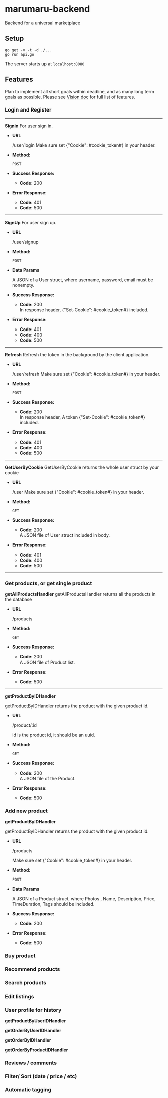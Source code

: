 # marumaru-backend
Backend for a universal marketplace

## Setup

```
go get -v -t -d ./...
go run api.go
```

The server starts up at `localhost:8080`

## Features

Plan to implement all short goals within deadline, and as many long term goals as possible. Please see [Vision doc](https://docs.google.com/document/d/1bldfOAaVAh2pxbKF_G5jPiawzW5ktfYV5UtP09rgYl0/edit#) for full list of features.


### Login and Register
----
**Signin**
  For user sign in.

* **URL**

  /user/login
  Make sure set {"Cookie": #cookie_token#} in your header.

* **Method:**
  
  `POST`
  
* **Success Response:**
  
  * **Code:** 200 <br />

* **Error Response:**

  * **Code:** 401 <br />
  * **Code:** 500 <br />

----
**SignUp**
  For user sign up.

* **URL**

  /user/signup

* **Method:**
  
  `POST`

* **Data Params**

  A JSON of a User struct,
  where username, password, email must be nonempty.
* **Success Response:**
  
  * **Code:** 200 <br />
  In response header, {"Set-Cookie": #cookie_token#} included.

* **Error Response:**

  * **Code:** 401 <br />
  * **Code:** 400 <br />
  * **Code:** 500 <br />

----

**Refresh**
  Refresh the token in the background by the client application.
* **URL**

  /user/refresh
  Make sure set {"Cookie": #cookie_token#} in your header.

* **Method:**
  
  `POST`

* **Success Response:**
  
  * **Code:** 200 <br />
  In response header, A token {"Set-Cookie": #cookie_token#} included.

* **Error Response:**

  * **Code:** 401 <br />
  * **Code:** 400 <br />
  * **Code:** 500 <br />

----

**GetUserByCookie**
GetUserByCookie returns the whole user struct by your cookie
* **URL**

  /user
  Make sure set {"Cookie": #cookie_token#} in your header.

* **Method:**
  
  `GET`

* **Success Response:**
  
  * **Code:** 200 <br />
  A JSON file of User struct included in body.
* **Error Response:**

  * **Code:** 401 <br />
  * **Code:** 400 <br />
  * **Code:** 500 <br />
----

### Get products, or get single product

**getAllProductsHandler**
getAllProductsHandler returns all the products in the database

- **URL**

  /products

- **Method:**

  `GET`

- **Success Response:**

  - **Code:** 200 <br />
    A JSON file of Product list.

- **Error Response:**

  - **Code:** 500 <br />

----

**getProductByIDHandler**

getProductByIDHandler returns the product with the given product id.

* **URL**

  /product/:id

  id is the product id, it should be an uuid.

* **Method:**

  `GET`

* **Success Response:**

  - **Code:** 200 <br />
    A JSON file of the Product.

* **Error Response:**

  - **Code:** 500 <br />

### Add new product

**getProductByIDHandler**

getProductByIDHandler returns the product with the given product id.

- **URL**

  /products

  Make sure set {"Cookie": #cookie_token#} in your header.

- **Method:**

  `POST`

* **Data Params**

  A JSON of a Product struct,
  where Photos , Name, Description,  Price, TimeDuration, Tags should be included.

- **Success Response:**

  - **Code:** 200 <br />
  
- **Error Response:**

  - **Code:** 500 <br />

### Buy product

### Recommend products

### Search products

### Edit listings

### User profile for history

**getProductByUserIDHandler**

**getOrderByUserIDHandler**

**getOrderByIDHandler**

**getOrderByProductIDHandler**

### Reviews / comments

### Filter/ Sort (date / price / etc)


### Automatic tagging